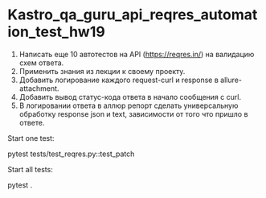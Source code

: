 # Kastro_qa_guru_api_reqres_automation_test_hw19

1. Написать еще 10 автотестов на API (https://reqres.in/) на валидацию схем ответа.
2. Применить знания из лекции к своему проекту.
3. Добавить логирование каждого request-curl и response в allure-attachment.
4. Добавить вывод статус-кода ответа в начало сообщения с curl.
5. В логировании ответа в аллюр репорт сделать универсальную обработку response json и text, 
   зависимости от того что пришло в ответе.

Start one test:

pytest tests/test_reqres.py::test_patch

Start all tests:

pytest .
